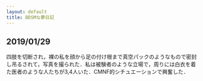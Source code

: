 ```yaml
---
layout: default
title: BDSMな夢日記
---
```

<a id="1"></a>
<a href="#1"></a>
## 2019/01/29
四肢を切断され，裸の私を顔から足の付け根まで真空パックのようなもので密封し吊るされて，写真を撮られた．私は被験者のような立場で，周りには白衣を着た医者のような人たちが3,4人いた．CMNF的シチュエーションで興奮した．